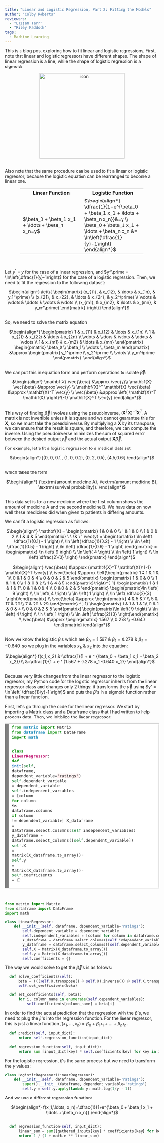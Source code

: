 ```yaml
---
title: "Linear and Logistic Regression, Part 2: Fitting the Models"
author: "Colby Roberts"
reviewers:
  - "Elijah Tarr"
  - "Riley Paddock"
tags:
  - Machine Learning
---
```


This is a blog post exploring how to fit linear and logistic regressions. First, note that linear and logistic regressors have different shapes. The shape of linear regression is a line, while the shape of logistic regression is a sigmoid: 

<center><img src="https://eurisko-us.github.io/images/blog/linear-and-logistic-regression-part-2-fitting-the-models-1.png" style="border: none; height: 20em;" alt="icon"></center>
<br>

Also note that the same procedure can be used to fit a linear or logistic regressor, because the logistic equation can be rearranged to become a linear one.

<center>
<table style="width:80%">
  <tr>
    <td width="50%"><b><center>Linear Function</center></b></td>
    <td width="50%"><b><center>Logistic Function</center></b></td>
  </tr>
  <tr>
   <td>$\beta_0 + \beta_1  x_1 + \ldots + \beta_n  x_n=y$</td>
   <td>$\begin{align*}
\dfrac{1}{1+e^{\beta_0 + \beta_1  x_1 + \ldots + \beta_n  x_n}}&=y \\
  \beta_0 + \beta_1  x_1 + \ldots + \beta_n  x_n &= \ln\left(\dfrac{1}{y}-1\right)
\end{align*}$</td>
  </tr>
</table>
</center>
<br>
        
Let $y^\prime = y$ for the case of a linear regression, and $y^\prime = \ln\left(\dfrac{1}{y}-1\right)$ for the case of a logistic regression. Then, we need to fit the regression to the following dataset:

<center>
$\begin{align*}
\left\{ \begin{matrix} (x_{11}, & x_{12}, & \ldots & x_{1n}, & y_1^\prime) \\ (x_{21}, & x_{22}, & \ldots & x_{2n}, & y_2^\prime) \\ \vdots & \vdots & \ddots & \vdots & \vdots \\ (x_{m1}, & x_{m2}, & \ldots & x_{mn}, & y_m^\prime) \end{matrix} \right\}
\end{align*}$
</center>
<br>

So, we need to solve the matrix equation

<center>
$\begin{align*}
\begin{pmatrix} 1 & x_{11} & x_{12} & \ldots & x_{1n} \\ 1 & x_{21} & x_{22} & \ldots & x_{2n} \\ \vdots & \vdots & \vdots & \ddots & \vdots \\ 1 & x_{m1} & x_{m2} & \ldots & x_{mn} \end{pmatrix} \begin{pmatrix} \beta_0 \\ \beta_1 \\ \vdots \\ \beta_m \end{pmatrix} &\approx \begin{pmatrix} y_1^\prime \\ y_2^\prime \\ \vdots \\ y_m^\prime \end{pmatrix}.
\end{align*}$
</center>
<br>

We can put this in equation form and perform operations to isolate $\vec{\beta}\mathbin{:}$

<center>
$\begin{align*}
    \mathbf{X} \vec{\beta} &\approx \vec{y}\\
    \mathbf{X} \vec{\beta} &\approx \vec{y} \\
    \mathbf{X}^T \mathbf{X} \vec{\beta} &\approx \mathbf{X}^T \vec{y} \\
    \vec{\beta} &\approx \left( \mathbf{X}^T \mathbf{X} \right)^{-1} \mathbf{X}^T \vec{y}
\end{align*}$
</center>
<br>

This way of finding $\vec{\beta}$ involves using the pseudoinverse, $\left( \mathbf{X}^T \mathbf{X} \right)^{-1} \mathbf{X}^T.$ A matrix is not invertible unless it is square and we cannot guarantee this for $\mathbf{X},$ so we must take the pseudoinverse. By multiplying a $\mathbf{X}$ by its transpose, we can ensure that the result is square, and therefore, we can compute the inverse. Using the pseudoinverse minimizes the sum of squared error between the desired output  $\vec{y}$ and the actual output  $\mathbf{X}\vec{\beta}.$
    
For example, let's fit a logistic regression to a medical data set

<center>
$\begin{align*}
[(0, 0, 0.1), (1, 0, 0.2), (0, 2, 0.5), (4,5,0.6)]
\end{align*}$
</center>
<br>

which takes the form

<center>
$\begin{align*}
(\textrm{amount medicine A}, \textrm{amount medicine B}, \textrm{survival probability}).
\end{align*}$
</center>
<br>
 
This data set is for a new medicine where the first column shows the amount of medicine A and the second medicine B. We have data on how well these medicines did when given to patients in differing amounts. 
    
We can fit a logistic regression as follows:

<center>
$\begin{align*}
\mathbf{X} = \begin{pmatrix} 1 & 0 & 0 \\ 1 & 1 & 0 \\ 1 & 0 & 2 \\ 1 & 4 & 5 \end{pmatrix} \ \ \& \ \ \vec{y} = \begin{pmatrix} \ln \left( \dfrac{1}{0.1} - 1 \right) \\ \ln \left( \dfrac{1}{0.2} - 1 \right) \\ \ln \left( \dfrac{1}{0.5} - 1 \right) \\ \ln \left( \dfrac{1}{0.6} - 1 \right) \end{pmatrix}
    = \begin{pmatrix} \ln \left( 9 \right) \\ \ln \left( 4 \right) \\ \ln \left( 1 \right) \\ \ln \left( \dfrac{2}{3} \right) \end{pmatrix}
\end{align*}$
</center>
<br>

<center>
$\begin{align*}
\vec{\beta} &\approx (\mathbf{X}^T \mathbf{X})^{-1} \mathbf{X}^T \vec{y} \\
        \vec{\beta} &\approx \left(\begin{pmatrix} 1 & 1 & 1 & 1\\ 0 & 1 & 0 & 4 \\ 0 & 0 & 2 & 5 \end{pmatrix} \begin{pmatrix} 1 & 0 & 0 \\ 1 & 1 & 0 \\ 1 & 0 & 2 \\ 1 & 4 & 5 \end{pmatrix}\right)^{-1} \begin{pmatrix} 1 & 1 & 1 & 1\\ 0 & 1 & 0 & 4 \\ 0 & 0 & 2 & 5 \end{pmatrix} \begin{pmatrix}\ln \left( 9 \right) \\ \ln \left( 4 \right) \\ \ln \left( 1 \right) \\ \ln \left( \dfrac{2}{3} \right)\end{pmatrix} \\
        \vec{\beta} &\approx \begin{pmatrix} 4 & 5 & 7 \\ 5 & 17 & 20 \\ 7 & 20 & 29 \end{pmatrix} ^{-1} \begin{pmatrix} 1 & 1 & 1 & 1\\ 0 & 1 & 0 & 4 \\ 0 & 0 & 2 & 5 \end{pmatrix} \begin{pmatrix}\ln \left( 9 \right) \\ \ln \left( 4 \right) \\ \ln \left( 1 \right) \\ \ln \left( \dfrac{2}{3} \right)\end{pmatrix} \\
        \vec{\beta} &\approx \begin{pmatrix} 1.567 \\ 0.278 \\ -0.640 \end{pmatrix}
\end{align*}$
</center>
<br>

Now we know the logistic $\beta$'s which are $\beta_0 = 1.567 \ \& \ \beta_1 = 0.278 \ \& \ \beta_2 = -0.640,$ so we plug in the variables $x_1, \ \& \ x_2$ into the equation: 

<center>
$\begin{align*}
     f(x_1,x_2) &=\dfrac{1}{1 + e ^ {\beta_0 + \beta_1  x_1 + \beta_2  x_2}} \\
     &=\dfrac{1}{1 + e ^ {1.567 + 0.278 x_1 -0.640 x_2}}
\end{align*}$
</center>
<br>

Because very little changes from the linear regressor to the logistic regressor, my Python code for the logistic regressor inherits from the linear regressor class and changes only 2 things: it transforms the $\vec{y}$ using $y' = \ln \left( \dfrac{1}{y}-1 \right)$ and puts the $\beta$'s in a sigmoid function rather than a linear function.
     
First, let's go through the code for the linear regressor. We start by importing a Matrix class and a Dataframe class that I had written to help process data. Then, we initialize the linear regressor:

<font size="3em">
<!-- HTML generated using hilite.me --><div style="background: #ffffff; overflow:auto;width:auto;border:solid gray;border-width:.1em .1em .1em .8em;padding:.2em .6em;"><pre style="margin: 0; line-height: 125%"><span style="color: #008800; font-weight: bold">from</span> <span style="color: #0e84b5; font-weight: bold">matrix</span> <span style="color: #008800; font-weight: bold">import</span> Matrix
<span style="color: #008800; font-weight: bold">from</span> <span style="color: #0e84b5; font-weight: bold">dataframe</span> <span style="color: #008800; font-weight: bold">import</span> DataFrame
<span style="color: #008800; font-weight: bold">import</span> <span style="color: #0e84b5; font-weight: bold">math</span>

<span style="color: #008800; font-weight: bold">class</span> <span style="color: #BB0066; font-weight: bold">LinearRegressor</span>:
    <span style="color: #008800; font-weight: bold">def</span> <span style="color: #0066BB; font-weight: bold">__init__</span>(<span style="color: #007020">self</span>, dataframe, dependent_variable<span style="color: #333333">=</span><span style="background-color: #fff0f0">&#39;ratings&#39;</span>):
        <span style="color: #007020">self</span><span style="color: #333333">.</span>dependent_variable <span style="color: #333333">=</span> dependent_variable
        <span style="color: #007020">self</span><span style="color: #333333">.</span>independent_variables <span style="color: #333333">=</span> [column <span style="color: #008800; font-weight: bold">for</span> column <span style="color: #000000; font-weight: bold">in</span> dataframe<span style="color: #333333">.</span>columns <span style="color: #008800; font-weight: bold">if</span> column <span style="color: #333333">!=</span> dependent_variable]
        X_dataframe <span style="color: #333333">=</span> dataframe<span style="color: #333333">.</span>select<span style="color: #333333">.</span>columns(<span style="color: #007020">self</span><span style="color: #333333">.</span>independent_variables)
        y_dataframe <span style="color: #333333">=</span> dataframe<span style="color: #333333">.</span>select_columns([<span style="color: #007020">self</span><span style="color: #333333">.</span>dependent_variable])
        <span style="color: #007020">self</span><span style="color: #333333">.</span>X <span style="color: #333333">=</span> Matrix(X_dataframe<span style="color: #333333">.</span>to_array())
        <span style="color: #007020">self</span><span style="color: #333333">.</span>y <span style="color: #333333">=</span> Matrix(X_dataframe<span style="color: #333333">.</span>to_array())
        <span style="color: #007020">self</span><span style="color: #333333">.</span>coefficients <span style="color: #333333">=</span> {}
</pre></div>
</font>

<br>

```python
from matrix import Matrix
from dataframe import DataFrame
import math

class LinearRegressor:
    def __init__(self, dataframe, dependent_variable='ratings'):
        self.dependent_variable = dependent_variable
        self.independent_variables = [column for column in dataframe.columns if column != dependent_variable]
        X_dataframe = dataframe.select.columns(self.independent_variables)
        y_dataframe = dataframe.select_columns([self.dependent_variable])
        self.X = Matrix(X_dataframe.to_array())
        self.y = Matrix(X_dataframe.to_array())
        self.coefficients = {}
 ```

The way we would solve to get the $\vec{\beta}$’s is as follows:

```python
  def solve_coefficients(self):
      beta = (((self.X.transpose() @ self.X).inverse()) @ self.X.transpose()) @ self.y
      self.set_coefficients(beta)

  def set_coefficients(self, beta):
      for i, column_name in enumerate(self.dependent_variables):
          self.coefficients[column_name] = beta[i]
 ```

In order to find the actual prediction that the regression with the $\beta$’s, we need to plug the $\beta$'s into the regression function. For the linear regressor, this is just a linear function $f(x_1,\ldots, x_n)=\beta_0 + \beta_1  x_1 + \ldots + \beta_n  x_n.$ 

```python
  def predict(self, input_dict):
      return self.regression_function(input_dict)

  def regression_function(self, input_dict):
      return sum([input_dict[key] * self.coefficients[key] for key in input_dict])
```

For the logistic regression, it's the same process but we need to transform the $y$ values:
    
```python
class LogisticRegressor(LinearRegressor):
    def __init__(self, dataframe, dependent_variable='ratings'):
        super().__init__(dataframe, dependent_variable='ratings')
        self.y = self.y.apply(lambda y: math.log(1/y - 1))
```

And we use a different regression function:

<center>
$\begin{align*}
f(x_1,\ldots, x_n)=\dfrac{1}{1+e^{\beta_0 + \beta_1  x_1 + \ldots + \beta_n  x_n}}
\end{align*}$
</center>
<br>

```python
  def regression_function(self, input_dict):
      linear_sum = sum([gathered_inputs[key] * coefficients[key] for key in gathered_inputs])
      return 1 / (1 + math.e ** linear_sum)
```
